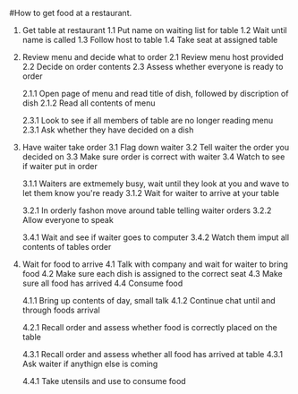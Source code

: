 #How to get food at a restaurant. 

1. Get table at restaurant 
	1.1	Put name on waiting list for table
	1.2 Wait until name is called
	1.3 Follow host to table
	1.4 Take seat at assigned table

2. Review menu and decide what to order
	2.1 Review menu host provided 
	2.2 Decide on order contents
	2.3 Assess whether everyone is ready to order

	2.1.1 Open page of menu and read title of dish, followed by discription of dish
	2.1.2 Read all contents of menu

	2.3.1 Look to see if all members of table are no longer reading menu
	2.3.1 Ask whether they have decided on a dish

3. Have waiter take order
	3.1 Flag down waiter 
	3.2 Tell waiter the order you decided on
	3.3 Make sure order is correct with waiter
	3.4 Watch to see if waiter put in order

	3.1.1 Waiters are extmemely busy, wait until they look at you and wave to let them know you're ready
	3.1.2 Wait for waiter to arrive at your table

	3.2.1 In orderly fashon move around table telling waiter orders
	3.2.2 Allow everyone to speak

	3.4.1 Wait and see if waiter goes to computer
	3.4.2 Watch them imput all contents of tables order

4. Wait for food to arrive
	4.1 Talk with company and wait for waiter to bring food
	4.2 Make sure each dish is assigned to the correct seat
	4.3 Make sure all food has arrived
	4.4 Consume food

	4.1.1 Bring up contents of day, small talk
	4.1.2 Continue chat until and through foods arrival

	4.2.1 Recall order and assess whether food is correctly placed on the table

	4.3.1 Recall order and assess whether all food has arrived at table
	4.3.1 Ask waiter if anythign else is coming

	4.4.1 Take utensils and use to consume food